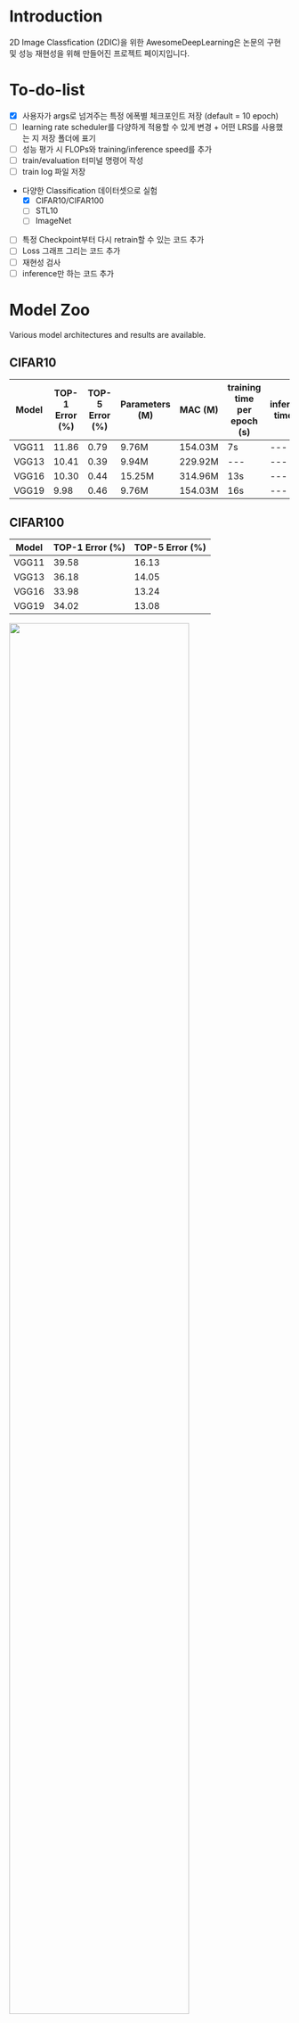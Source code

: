 # Introduction
2D Image Classfication (2DIC)을 위한 AwesomeDeepLearning은 논문의 구현 및 성능 재현성을 위해 만들어진 프로젝트 페이지입니다.

# To-do-list
- [X] 사용자가 args로 넘겨주는 특정 에폭별 체크포인트 저장 (default = 10 epoch)
- [ ] learning rate scheduler를 다양하게 적용할 수 있게 변경 + 어떤 LRS를 사용했는 지 저장 폴더에 표기
- [ ] 성능 평가 시 FLOPs와 training/inference speed를 추가
- [ ] train/evaluation 터미널 명령어 작성
- [ ] train log 파일 저장
- 다양한 Classification 데이터셋으로 실험
    - [X] CIFAR10/CIFAR100
    - [ ] STL10
    - [ ] ImageNet
- [ ] 특정 Checkpoint부터 다시 retrain할 수 있는 코드 추가
- [ ] Loss 그래프 그리는 코드 추가
- [ ] 재현성 검사
- [ ] inference만 하는 코드 추가

# Model Zoo

Various model architectures and results are available.

## CIFAR10

|Model|TOP-1 Error (%)|TOP-5 Error (%)|Parameters (M)|MAC (M)|training time per epoch (s)|inference time (s)|
|------|---|---|---|---|---|---|
|VGG11|11.86|0.79|9.76M|154.03M|7s|---|
|VGG13|10.41|0.39|9.94M|229.92M|---|---|
|VGG16|10.30|0.44|15.25M|314.96M|13s|---|
|VGG19|9.98 |0.46|9.76M|154.03M|16s|---|

## CIFAR100

|Model|TOP-1 Error (%)|TOP-5 Error (%)|
|------|---|---|
|VGG11|39.58|16.13|
|VGG13|36.18|14.05|
|VGG16|33.98|13.24|
|VGG19|34.02|13.08|

<img width="80%" src="https://user-images.githubusercontent.com/77310264/211721822-e6ab3e1e-5212-4a79-9f80-eb27d406ab25.png"/>
